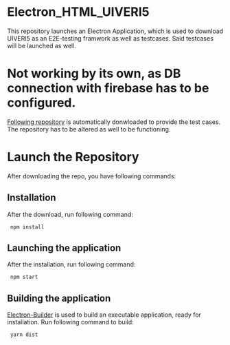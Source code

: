 # Electron_HTML_UIVERI5
 This repository launches an Electron Application, which is used to download UIVERI5 as an E2E-testing framwork as well as testcases.
 Said testcases will be launched as well.

 # Not working by its own, as DB connection with firebase has to be configured.
 [Following repository](https://github.com/MarcelWepper/TC_UIVeri5) is automatically donwloaded to provide the test cases.
The repository has to be altered as well to be functioning. 


 # Launch the Repository
 After downloading the repo, you have following commands:

 ## Installation
 After the download, run following command:
```
 npm install
```

 ## Launching the application
 After the installation, run following command:
```
 npm start
```

 ## Building the application
 [Electron-Builder](https://github.com/electron-userland/electron-builder) is used to build an executable application, ready for installation.
 Run following command to build:
```
 yarn dist
```
